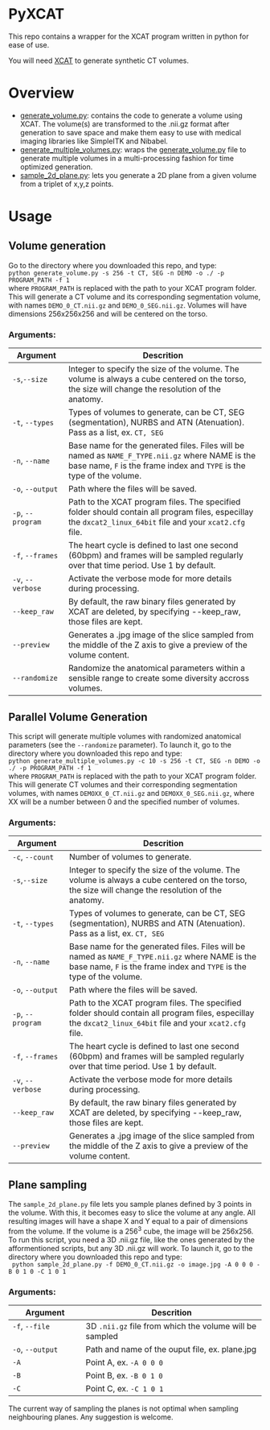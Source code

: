 # PyXCAT
This repo contains a wrapper for the XCAT program written in python for ease of use.

You will need [XCAT](https://www.hopkinsmedicine.org/radiology/research/divisions/radiological-physics/research/projects/imaging-simulation-computer-phantoms.html) to generate synthetic CT volumes. 

# Overview
+ [generate_volume.py](https://github.com/HReynaud/PyXCAT/blob/main/generate_volume.py): contains the code to generate a volume using XCAT. The volume(s) are transformed to the .nii.gz format after generation to save space and make them easy to use with medical imaging libraries like SimpleITK and Nibabel.
+ [generate_multiple_volumes.py](https://github.com/HReynaud/PyXCAT/blob/main/generate_multiple_volumes.py): wraps the [generate_volume.py](https://github.com/HReynaud/PyXCAT/blob/main/generate_volume.py) file to generate multiple volumes in a multi-processing fashion for time optimized generation.
+ [sample_2d_plane.py](https://github.com/HReynaud/PyXCAT/blob/main/sample_2d_plane.py): lets you generate a 2D plane from a given volume from a triplet of x,y,z points.

# Usage
## Volume generation
Go to the directory where you downloaded this repo, and type: </br>
` python generate_volume.py -s 256 -t CT, SEG -n DEMO -o ./ -p PROGRAM_PATH -f 1 ` </br>
where `PROGRAM_PATH` is replaced with the path to your XCAT program folder. This will generate a CT volume and its corresponding segmentation volume, with names `DEMO_0_CT.nii.gz` and `DEMO_0_SEG.nii.gz`. Volumes will have dimensions 256x256x256 and will be centered on the torso.

### Arguments:
| Argument | Descrition |
| ------------------------------ | --- |
| `-s`,`--size`&nbsp; &nbsp; &nbsp; &nbsp; &nbsp; &nbsp; &nbsp; &nbsp; &nbsp; &nbsp; &nbsp;  | Integer to specify the size of the volume. The volume is always a cube centered on the torso, the size will change the resolution of the anatomy.|
| `-t`, `--types`| Types of volumes to generate, can be CT, SEG (segmentation), NURBS and ATN (Atenuation). Pass as a list, ex. `CT, SEG` |
| `-n`, `--name`| Base name for the generated files. Files will be named as `NAME_F_TYPE.nii.gz` where NAME is the base name, `F` is the frame index and `TYPE` is the type of the volume.|
| `-o`, `--output`| Path where the files will be saved.|
| `-p`, `--program`| Path to the XCAT program files. The specified folder should contain all program files, especillay the `dxcat2_linux_64bit` file and your `xcat2.cfg` file.|
| `-f`, `--frames`| The heart cycle is defined to last one second (60bpm) and frames will be sampled regularly over that time period. Use 1 by default.|
| `-v`, `--verbose`| Activate the verbose mode for more details during processing.|
| `--keep_raw`| By default, the raw binary files generated by XCAT are deleted, by specifying --keep_raw, those files are kept.|
| `--preview`| Generates a .jpg image of the slice sampled from the middle of the Z axis to give a preview of the volume content.|
| `--randomize`| Randomize the anatomical parameters within a sensible range to create some diversity accross volumes.|

## Parallel Volume Generation
This script will generate multiple volumes with randomized anatomical parameters (see the `--randomize` parameter). To launch it, go to the directory where you downloaded this repo and type: </br>
` python generate_multiple_volumes.py -c 10 -s 256 -t CT, SEG -n DEMO -o ./ -p PROGRAM_PATH -f 1 ` </br>
where `PROGRAM_PATH` is replaced with the path to your XCAT program folder. This will generate CT volumes and their corresponding segmentation volumes, with names `DEMOXX_0_CT.nii.gz` and `DEMOXX_0_SEG.nii.gz`, where XX will be a number between 0 and the specified number of volumes.

### Arguments:
| Argument | Descrition |
| ------------------------------ | --- |
| `-c`, `--count`| Number of volumes to generate. |
| `-s`,`--size`&nbsp; &nbsp; &nbsp; &nbsp; &nbsp; &nbsp; &nbsp; &nbsp; &nbsp; &nbsp; &nbsp; &nbsp;  | Integer to specify the size of the volume. The volume is always a cube centered on the torso, the size will change the resolution of the anatomy.|
| `-t`, `--types`| Types of volumes to generate, can be CT, SEG (segmentation), NURBS and ATN (Atenuation). Pass as a list, ex. `CT, SEG` |
| `-n`, `--name`| Base name for the generated files. Files will be named as `NAME_F_TYPE.nii.gz` where NAME is the base name, `F` is the frame index and `TYPE` is the type of the volume.|
| `-o`, `--output`| Path where the files will be saved.|
| `-p`, `--program`| Path to the XCAT program files. The specified folder should contain all program files, especillay the `dxcat2_linux_64bit` file and your `xcat2.cfg` file.|
| `-f`, `--frames`| The heart cycle is defined to last one second (60bpm) and frames will be sampled regularly over that time period. Use 1 by default.|
| `-v`, `--verbose`| Activate the verbose mode for more details during processing.|
| `--keep_raw`| By default, the raw binary files generated by XCAT are deleted, by specifying --keep_raw, those files are kept.|
| `--preview`| Generates a .jpg image of the slice sampled from the middle of the Z axis to give a preview of the volume content.|

## Plane sampling
The `sample_2d_plane.py` file lets you sample planes defined by 3 points in the volume. With this, it becomes easy to slice the volume at any angle. All resulting images will have a shape X and Y equal to a pair of dimensions from the volume. If the volume is a 256<sup>3</sup> cube, the image will be 256x256.
To run this script, you need a 3D .nii.gz file, like the ones generated by the afformentioned scripts, but any 3D .nii.gz will work. To launch it, go to the directory where you downloaded this repo and type: </br>
` python sample_2d_plane.py -f DEMO_0_CT.nii.gz -o image.jpg -A 0 0 0 -B 0 1 0 -C 1 0 1` </br>

### Arguments:
| Argument | Descrition |
| ------------------------------ | --- |
| `-f`, `--file` &nbsp; &nbsp; &nbsp; &nbsp; &nbsp; &nbsp; &nbsp; &nbsp;| 3D `.nii.gz` file from which the volume will be sampled |
| `-o`, `--output`| Path and name of the ouput file, ex. plane.jpg |
| `-A`| Point A, ex. `-A 0 0 0` |
| `-B`| Point B, ex. `-B 0 1 0` |
| `-C`| Point C, ex. `-C 1 0 1` |

The current way of sampling the planes is not optimal when sampling neighbouring planes. Any suggestion is welcome.


